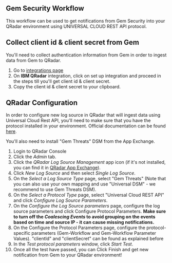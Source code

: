 ## Gem Security Workflow

This workflow can be used to get notifications from Gem Security into your QRadar environment using UNIVERSAL CLOUD REST API protocol.


## Collect client id & client secret from Gem 
 
You'll need to collect authentication information from Gem in order to ingest data from Gem to QRadar.
1. Go to <a href="https://app.gem.security/integrations" target="_blank">integrations page</a>
2. On **IBM QRadar** integration, click on set up integration and proceed in the steps till you'll get client id & client secret.
3. Copy the client id & client secret to your clipboard.

## QRadar Configuration

In order to configure new log source in QRadar that will ingest data using Universal Cloud Rest API, you'll need to make sure that you have the protocol installed in your environment.
Official documentation can be found [here](https://www.ibm.com/docs/en/dsm?topic=configuration-universal-cloud-rest-api-protocol).

You'll also need to install "Gem Threats" DSM from the App Exchange.

1. Login to QRadar Console
2. Click the _Admin_ tab.
3. Click the _QRadar Log Source Management_ app icon (if it's not installed, you can find it in [QRadar App Exchange](https://exchange.xforce.ibmcloud.com/hub)).
4. Click _New Log Source_ and then select _Single Log Source_.
5. On the _Select a Log Source Type_ page, select "Gem Threats" (Note that you can also use your own mapping and use "Universal DSM" - we recommend to use Gem Threats DSM).
6. On the _Select a Protocol Type_ page, select "Universal Cloud REST API" and click _Configure Log Source Parameters_.
7. On the _Configure the Log Source parameters_ page, configure the log source parameters and click Configure Protocol Parameters.
**Make sure to turn off the _Coalescing Events_ to avoid grouping on the events based on time and source IP - it can cause missing notifications.**
8. On the Configure the Protocol Parameters page, configure the protocol-specific parameters (Gem-Workflow and Gem-Workflow
Parameter Values). 
"clientId" and "clientSecret" can be found as explained before
9. In the _Test protocol parameters_ window, click _Start Test_.
10. Once all the test have passed, you can Click Finish and get new notification from Gem to your QRadar environment!